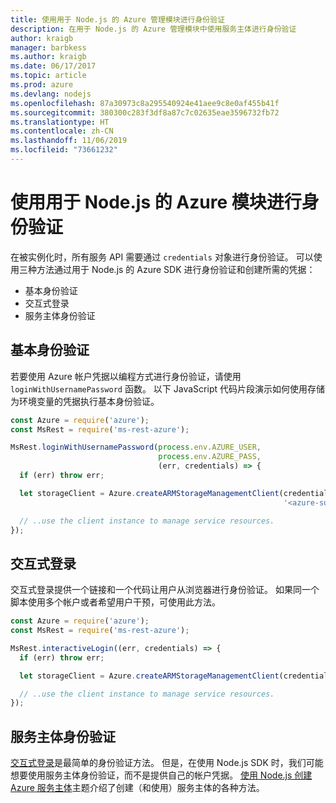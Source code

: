 ```yaml
---
title: 使用用于 Node.js 的 Azure 管理模块进行身份验证
description: 在用于 Node.js 的 Azure 管理模块中使用服务主体进行身份验证
author: kraigb
manager: barbkess
ms.author: kraigb
ms.date: 06/17/2017
ms.topic: article
ms.prod: azure
ms.devlang: nodejs
ms.openlocfilehash: 87a30973c8a295540924e41aee9c8e0af455b41f
ms.sourcegitcommit: 380300c283f3df8a87c7c02635eae3596732fb72
ms.translationtype: HT
ms.contentlocale: zh-CN
ms.lasthandoff: 11/06/2019
ms.locfileid: "73661232"
---
```

# <a name="authenticate-with-the-azure-modules-for-nodejs"></a>使用用于 Node.js 的 Azure 模块进行身份验证 

在被实例化时，所有服务 API 需要通过 `credentials` 对象进行身份验证。 可以使用三种方法通过用于 Node.js 的 Azure SDK 进行身份验证和创建所需的凭据： 

- 基本身份验证
- 交互式登录
- 服务主体身份验证

## <a name="basic-authentication"></a>基本身份验证

若要使用 Azure 帐户凭据以编程方式进行身份验证，请使用 `loginWithUsernamePassword` 函数。 以下 JavaScript 代码片段演示如何使用存储为环境变量的凭据执行基本身份验证。 

```javascript
const Azure = require('azure');
const MsRest = require('ms-rest-azure');

MsRest.loginWithUsernamePassword(process.env.AZURE_USER, 
                                 process.env.AZURE_PASS, 
                                 (err, credentials) => {
  if (err) throw err;

  let storageClient = Azure.createARMStorageManagementClient(credentials, 
                                                             '<azure-subscription-id>');

  // ..use the client instance to manage service resources.
});
```

## <a name="interactive-login"></a>交互式登录

交互式登录提供一个链接和一个代码让用户从浏览器进行身份验证。 如果同一个脚本使用多个帐户或者希望用户干预，可使用此方法。

```javascript
const Azure = require('azure');
const MsRest = require('ms-rest-azure');

MsRest.interactiveLogin((err, credentials) => {
  if (err) throw err;

  let storageClient = Azure.createARMStorageManagementClient(credentials, '<azure-subscription-id>');

  // ..use the client instance to manage service resources.
});
```

## <a name="service-principal-authentication"></a>服务主体身份验证

[交互式登录](#interactive-login)是最简单的身份验证方法。 但是，在使用 Node.js SDK 时，我们可能想要使用服务主体身份验证，而不是提供自己的帐户凭据。 [使用 Node.js 创建 Azure 服务主体](./node-sdk-azure-authenticate-principal.md)主题介绍了创建（和使用）服务主体的各种方法。 